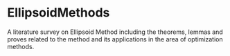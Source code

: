# EllipsoidMethods

A literature survey on Ellipsoid Method including the theorems, lemmas and proves related to the method and its applications in the area of optimization methods.
